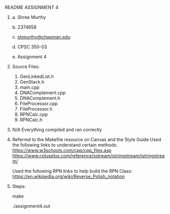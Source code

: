 README ASSIGNMENT 4

1)
    a. Shree Murthy
	
    b. 2374658
	
    c. shmurthy@chapman.edu
	
    d. CPSC 350-03
	
    e. Assignment 4

2) Source Files:
    1. GenLinkedList.h
    2. GenStack.h
    3. main.cpp
    4. DNAComplement.cpp
    5. DNAComplement.h
    6. FileProcessor.cpp
    7. FileProcessor.h
    8. RPNCalc.cpp
    9. RPNCalc.h

3) N/A Everything compiled and ran correctly


4) Referred to the Makefile resource on Canvas and the Style Guide
   Used the following links to understand certain methods: 
        https://www.w3schools.com/cpp/cpp_files.asp 
        https://www.cplusplus.com/reference/sstream/istringstream/istringstream/
	
    Used the following RPN links to help build the RPN Class:
        https://en.wikipedia.org/wiki/Reverse_Polish_notation



        
5) Steps:
    
	make 
	
    ./assignment4.out
